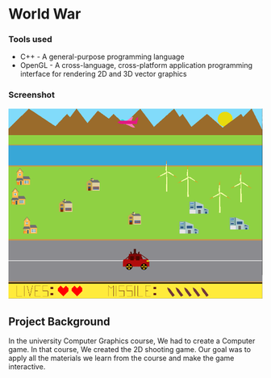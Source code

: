 # World War

### Tools used

* C++ - A general-purpose programming language
* OpenGL - A cross-language, cross-platform application programming interface for rendering 2D and 3D vector graphics

### Screenshot 

![Game World War](WorldWar.png)

## Project Background
In the university Computer Graphics course, We had to create a Computer game. In that course, We created the 2D shooting game. Our goal was to apply all the materials we learn from the course and make the game interactive.